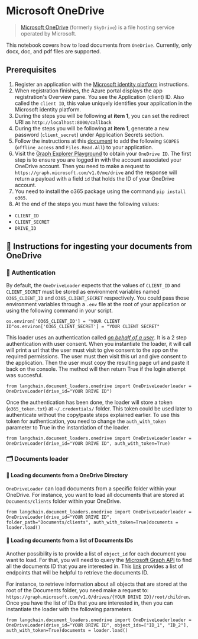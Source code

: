 Microsoft OneDrive
==================

> [Microsoft OneDrive](https://en.wikipedia.org/wiki/OneDrive) (formerly `SkyDrive`) is a file hosting service operated by Microsoft.

This notebook covers how to load documents from `OneDrive`. Currently, only docx, doc, and pdf files are supported.

Prerequisites[​](#prerequisites "Direct link to Prerequisites")
---------------------------------------------------------------

1.  Register an application with the [Microsoft identity platform](https://learn.microsoft.com/en-us/azure/active-directory/develop/quickstart-register-app) instructions.
2.  When registration finishes, the Azure portal displays the app registration's Overview pane. You see the Application (client) ID. Also called the `client ID`, this value uniquely identifies your application in the Microsoft identity platform.
3.  During the steps you will be following at **item 1**, you can set the redirect URI as `http://localhost:8000/callback`
4.  During the steps you will be following at **item 1**, generate a new password (`client_secret`) under Application Secrets section.
5.  Follow the instructions at this [document](https://learn.microsoft.com/en-us/azure/active-directory/develop/quickstart-configure-app-expose-web-apis#add-a-scope) to add the following `SCOPES` (`offline_access` and `Files.Read.All`) to your application.
6.  Visit the [Graph Explorer Playground](https://developer.microsoft.com/en-us/graph/graph-explorer) to obtain your `OneDrive ID`. The first step is to ensure you are logged in with the account associated your OneDrive account. Then you need to make a request to `https://graph.microsoft.com/v1.0/me/drive` and the response will return a payload with a field `id` that holds the ID of your OneDrive account.
7.  You need to install the o365 package using the command `pip install o365`.
8.  At the end of the steps you must have the following values:

*   `CLIENT_ID`
*   `CLIENT_SECRET`
*   `DRIVE_ID`

🧑 Instructions for ingesting your documents from OneDrive[​](#-instructions-for-ingesting-your-documents-from-onedrive "Direct link to 🧑 Instructions for ingesting your documents from OneDrive")
----------------------------------------------------------------------------------------------------------------------------------------------------------------------------------------------------

### 🔑 Authentication[​](#-authentication "Direct link to 🔑 Authentication")

By default, the `OneDriveLoader` expects that the values of `CLIENT_ID` and `CLIENT_SECRET` must be stored as environment variables named `O365_CLIENT_ID` and `O365_CLIENT_SECRET` respectively. You could pass those environment variables through a `.env` file at the root of your application or using the following command in your script.

    os.environ['O365_CLIENT_ID'] = "YOUR CLIENT ID"os.environ['O365_CLIENT_SECRET'] = "YOUR CLIENT SECRET"

This loader uses an authentication called [_on behalf of a user_](https://learn.microsoft.com/en-us/graph/auth-v2-user?context=graph%2Fapi%2F1.0&view=graph-rest-1.0). It is a 2 step authentication with user consent. When you instantiate the loader, it will call will print a url that the user must visit to give consent to the app on the required permissions. The user must then visit this url and give consent to the application. Then the user must copy the resulting page url and paste it back on the console. The method will then return True if the login attempt was succesful.

    from langchain.document_loaders.onedrive import OneDriveLoaderloader = OneDriveLoader(drive_id="YOUR DRIVE ID")

Once the authentication has been done, the loader will store a token (`o365_token.txt`) at `~/.credentials/` folder. This token could be used later to authenticate without the copy/paste steps explained earlier. To use this token for authentication, you need to change the `auth_with_token` parameter to True in the instantiation of the loader.

    from langchain.document_loaders.onedrive import OneDriveLoaderloader = OneDriveLoader(drive_id="YOUR DRIVE ID", auth_with_token=True)

### 🗂️ Documents loader[​](#️-documents-loader "Direct link to 🗂️ Documents loader")

#### 📑 Loading documents from a OneDrive Directory[​](#-loading-documents-from-a-onedrive-directory "Direct link to 📑 Loading documents from a OneDrive Directory")

`OneDriveLoader` can load documents from a specific folder within your OneDrive. For instance, you want to load all documents that are stored at `Documents/clients` folder within your OneDrive.

    from langchain.document_loaders.onedrive import OneDriveLoaderloader = OneDriveLoader(drive_id="YOUR DRIVE ID", folder_path="Documents/clients", auth_with_token=True)documents = loader.load()

#### 📑 Loading documents from a list of Documents IDs[​](#-loading-documents-from-a-list-of-documents-ids "Direct link to 📑 Loading documents from a list of Documents IDs")

Another possibility is to provide a list of `object_id` for each document you want to load. For that, you will need to query the [Microsoft Graph API](https://developer.microsoft.com/en-us/graph/graph-explorer) to find all the documents ID that you are interested in. This [link](https://learn.microsoft.com/en-us/graph/api/resources/onedrive?view=graph-rest-1.0#commonly-accessed-resources) provides a list of endpoints that will be helpful to retrieve the documents ID.

For instance, to retrieve information about all objects that are stored at the root of the Documents folder, you need make a request to: `https://graph.microsoft.com/v1.0/drives/{YOUR DRIVE ID}/root/children`. Once you have the list of IDs that you are interested in, then you can instantiate the loader with the following parameters.

    from langchain.document_loaders.onedrive import OneDriveLoaderloader = OneDriveLoader(drive_id="YOUR DRIVE ID", object_ids=["ID_1", "ID_2"], auth_with_token=True)documents = loader.load()